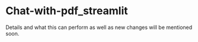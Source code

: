 # Chat-with-pdf_streamlit
Details and what this can perform as well as new changes will be mentioned soon.
